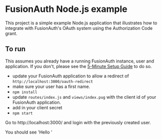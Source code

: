 # FusionAuth Node.js example

This project is a simple example Node.js application that illustrates how to integrate with FusionAuth's OAuth system using the Authorization Code grant.

## To run

This assumes you already have a running FusionAuth instance, user and application. If you don't, please see the [5-Minute Setup Guide](https://fusionauth.io/docs/v1/tech/5-minute-setup-guide) to do so.

* update your FusionAuth application to allow a redirect of `http://localhost:3000/oauth-redirect`
* make sure your user has a first name.
* `npm install`
* update `routes/index.js` and `views/index.pug` with the client id of your FusionAuth application.
* add in your client secret
* `npm start`

Go to http://localhost:3000/ and login with the previously created user.

You should see 'Hello <name>'
